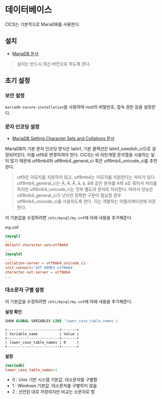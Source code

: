 # 데이터베이스

CICS는 기본적으로 MariaDB를 사용한다.

## 설치

- [MariaDB 문서](https://mariadb.org/download/?t=repo-config)

> 설치는 반드시 최신 버전으로 하도록 한다.

## 초기 설정

### 보안 설정

`mariadb-secure-installation`을 사용하여 root의 비밀번호, 접속 권한 등을 설정한다.

### 문자 인코딩 설정

- [MariaDB Setting Character Sets and Collations 문서](https://mariadb.com/kb/en/setting-character-sets-and-collations/)

MariaDB의 기본 문자 인코딩 방식은 latin1, 기본 콜렉션은 latin1_swedish_ci으로 설정되어있다. 이를 utf8로 변경하여야 한다. CICS는 비 라틴계열 문자열을 사용하는 일이 많기 때문에 utf8mb4와 utf8mb4_general_ci 혹은 utf8mb4_unicode_ci를 추천한다.

> utf8은 이모지를 지원하지 않고, utf8mb4는 이모지를 지원한다는 차이가 있다.
> utf8mb4_general_ci는 À, Á, Å, å, ā, ă와 같은 문자를 A와 a로 묶어서 처리를 하지만 utf8mb4_unicode_ci는 전부 별도의 문자로 처리한다. 따라서 성능은 utf8mb4_general_ci가 낫지만 정확한 구분이 필요할 경우 utf8mb4_unicode_ci를 사용하도록 한다. 이는 개발하는 어플리케이션에 의존한다.

이 기본값을 수정하려면 `/etc/mysql/my.cnf`에 아래 내용을 추가해준다.

my.cnf

```toml
[mysql]
...
default-character-set=utf8mb4
...
[mysqld]
...
collation-server = utf8mb4_unicode_ci
init-connect='SET NAMES utf8mb4'
character-set-server = utf8mb4
...
```

### 대소문자 구별 설정

이 기본값을 수정하려면 `/etc/mysql/my.cnf`에 아래 내용을 추가해준다.

**설정 확인**

```sql
SHOW GLOBAL VARIABLES LIKE 'lower_case_table_names';
```

```
+------------------------+-------+
| Variable_name          | Value |
+------------------------+-------+
| lower_case_table_names | 0     |
+------------------------+-------+
```

**설정**

```toml
[mariadb]
lower_case_table_names=1
```

- 0 : Unix 기반 시스템 기본값. 대소문자를 구별함
- 1 : Windows 기본값. 대소문자를 구별하지 않음
- 2 : 선언된 대로 저장되지만 비교는 소문자로 함
